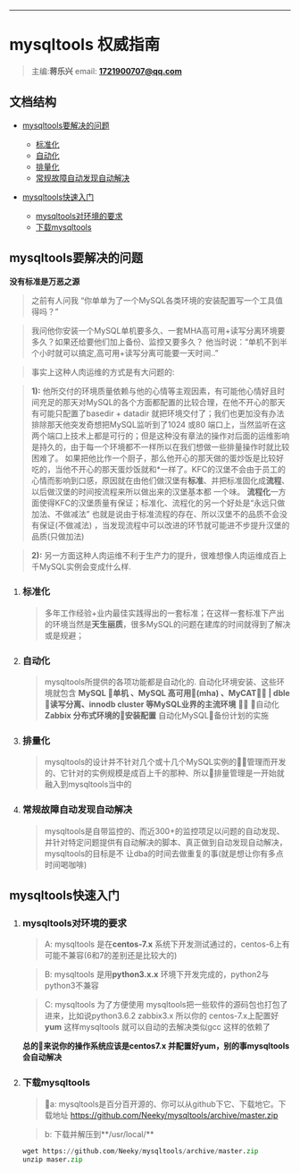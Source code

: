 ---
# mysqltools 权威指南

> 主编:**蒋乐兴**
> email: **1721900707@qq.com**



## 文档结构
- [mysqltools要解决的问题](#mysqltools要解决的问题)
  - [标准化](#标准化)
  - [自动化](#自动化)
  - [排量化](#排量化)
  - [常规故障自动发现自动解决](#常规故障自动发现自动解决)

- [mysqltools快速入门](#mysqltools快速入门)
  - [mysqltools对环境的要求](#mysqltools对环境的要求)
  - [下载mysqltools](#下载mysqltools)

## mysqltools要解决的问题
**没有标准是万恶之源**
>之前有人问我 “你单单为了一个MySQL各类环境的安装配置写一个工具值得吗？”

>我问他你安装一个MySQL单机要多久、一套MHA高可用+读写分离环境要多久？如果还给要他们加上备份、监控又要多久？ 他当时说：“单机不到半个小时就可以搞定,高可用+读写分离可能要一天时间..” 

>事实上这种人肉运维的方式是有大问题的:

>**1):** 他所交付的环境质量依赖与他的心情等主观因素，有可能他心情好且时间充足的那天对MySQL的各个方面都配置的比较合理，在他不开心的那天有可能只配置了basedir + datadir 就把环境交付了；我们也更加没有办法排除那天他突发奇想把MySQL监听到了1024 或80 端口上，当然监听在这两个端口上技术上都是可行的；但是这种没有章法的操作对后面的运维影响是持久的，由于每一个环境都不一样所以在我们想做一些排量操作时就比较困难了。 如果把他比作一个厨子，那么他开心的那天做的蛋炒饭是比较好吃的，当他不开心的那天蛋炒饭就和*一样了。KFC的汉堡不会由于员工的心情而影响到口感，原因就在由他们做汉堡有**标准**、并把标准固化成**流程**、以后做汉堡的时间按流程来所以做出来的汉堡基本都
一个味。 **流程化**一方面使得KFC的汉堡质量有保证；标准化、流程化的另一个好处是“永远只做加法、不做减法” 也就是说由于标准流程的存在、所以汉堡不的品质不会没有保证(不做减法) ，当发现流程中可以改进的环节就可能进不步提升汉堡的品质(只做加法)

>**2):** 另一方面这种人肉运维不利于生产力的提升，很难想像人肉运维成百上千MySQL实例会变成什么样.


1. ### 标准化
   >多年工作经验+业内最佳实践得出的一套标准；在这样一套标准下产出的环境当然是**天生丽质**，很多MySQL的问题在建库的时间就得到了解决或是规避；

2. ### 自动化
   >mysqltools所提供的各项功能都是自动化的. 自动化环境安装、这些环境就包含 **MySQL 单机 、MySQL 高可用(mha) 、MyCAT | dble 读写分离、innodb cluster 等MySQL业界的主流环境**  自动化 **Zabbix 分布式环境的安装配置** 自动化MySQL备份计划的实施

3. ### 排量化
   >mysqltools的设计并不针对几个或十几个MySQL实例的管理而开发的、它针对的实例规模是成百上千的那种、所以排量管理是一开始就融入到mysqltools当中的

4. ### 常规故障自动发现自动解决
   >mysqltools是自带监控的、而近300+的监控项足以问题的自动发现、并针对特定问题提供有自动解决的脚本、真正做到自动发现自动解决，mysqltools的目标是不
   >让dba的时间去做重复的事(就是想让你有多点时间喝咖啡)


## mysqltools快速入门

1. ### mysqltools对环境的要求
   >A: mysqltools 是在**centos-7.x** 系统下开发测试通过的，centos-6上有可能不兼容(6和7的差别还是比较大的)
   
   >B: mysqltools 是用**python3.x.x** 环境下开发完成的，python2与python3不兼容
   
   >C: mysqltools 为了方便使用 mysqltools把一些软件的源码包也打包了进来，比如说python3.6.2 zabbix3.x 所以你的   centos-7.x上配置好**yum**
   这样mysqltools 就可以自动的去解决类似gcc 这样的依赖了
   
   **总的来说你的操作系统应该是centos7.x 并配置好yum，别的事mysqltools会自动解决**

1. ### 下载mysqltools
   >a: mysqltools是百分百开源的、你可以从github下它、下载地它。下载地址 
   https://github.com/Neeky/mysqltools/archive/master.zip
   
   >b: 下载并解压到**/usr/local/**

   ```python
   wget https://github.com/Neeky/mysqltools/archive/master.zip
   unzip maser.zip
   
   ```


   





